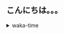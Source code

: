 ## こんにちは。。。

<p></p>

<details>
<summary>waka-time</summary>

<!--START_SECTION:waka-->
![Code Time](http://img.shields.io/badge/Code%20Time-49%20hrs%2043%20mins-blue)

**🐱 My GitHub Data** 

> 📦 256 Bytes Used in GitHub's Storage 
 > 
> 🏆 172 Contributions in the Year 2023
 > 
> 🚫 Not Opted to Hire
 > 
> 📜 4 Public Repositories 
 > 
> 🔑 1 Private Repositories 
 > 
**I'm a Night 🦉** 

```text
🌞 Morning                34 commits          ███░░░░░░░░░░░░░░░░░░░░░░   11.89 % 
🌆 Daytime                105 commits         █████████░░░░░░░░░░░░░░░░   36.71 % 
🌃 Evening                126 commits         ███████████░░░░░░░░░░░░░░   44.06 % 
🌙 Night                  21 commits          ██░░░░░░░░░░░░░░░░░░░░░░░   07.34 % 
```
📅 **I'm Most Productive on Friday** 

```text
Monday                   33 commits          ███░░░░░░░░░░░░░░░░░░░░░░   11.54 % 
Tuesday                  17 commits          █░░░░░░░░░░░░░░░░░░░░░░░░   05.94 % 
Wednesday                58 commits          █████░░░░░░░░░░░░░░░░░░░░   20.28 % 
Thursday                 36 commits          ███░░░░░░░░░░░░░░░░░░░░░░   12.59 % 
Friday                   59 commits          █████░░░░░░░░░░░░░░░░░░░░   20.63 % 
Saturday                 27 commits          ██░░░░░░░░░░░░░░░░░░░░░░░   09.44 % 
Sunday                   56 commits          █████░░░░░░░░░░░░░░░░░░░░   19.58 % 
```


📊 **This Week I Spent My Time On** 

```text
🕑︎ Time Zone: Asia/Tokyo

💬 Programming Languages: 
Go                       11 hrs 5 mins       █████████████░░░░░░░░░░░░   51.29 % 
Markdown                 4 hrs 54 mins       ██████░░░░░░░░░░░░░░░░░░░   22.70 % 
YAML                     3 hrs 54 mins       █████░░░░░░░░░░░░░░░░░░░░   18.07 % 
TypeScript               42 mins             █░░░░░░░░░░░░░░░░░░░░░░░░   03.25 % 
Other                    25 mins             ░░░░░░░░░░░░░░░░░░░░░░░░░   01.94 % 

🔥 Editors: 
VS Code                  21 hrs 37 mins      █████████████████████████   100.00 % 

💻 Operating System: 
Mac                      21 hrs 37 mins      █████████████████████████   100.00 % 
```

**I Mostly Code in Shell** 

```text
Shell                    1 repo              █████████████████████████   100.00 % 
```



**Timeline**

![Lines of Code chart](https://raw.githubusercontent.com/purapetino/purapetino/main/assets/bar_graph.png)


 Last Updated on 05/03/2023 15:16:10 UTC
<!--END_SECTION:waka-->

</details>
